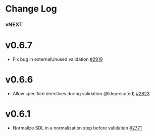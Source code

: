 # Change Log

### vNEXT

# v0.6.7

* Fix bug in externalUnused validation [#2919](https://github.com/apollographql/apollo-server/pull/2919)

# v0.6.6
* Allow specified directives during validation (@deprecated) [#2823](https://github.com/apollographql/apollo-server/pull/2823)

# v0.6.1

* Normalize SDL in a normalization step before validation [#2771](https://github.com/apollographql/apollo-server/pull/2771)
